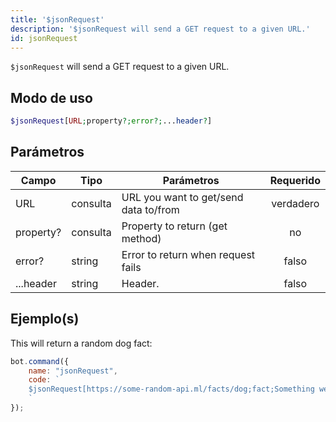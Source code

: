 ```yaml
---
title: '$jsonRequest'
description: '$jsonRequest will send a GET request to a given URL.'
id: jsonRequest
---
```


`$jsonRequest` will send a GET request to a given URL.

## Modo de uso

```php
$jsonRequest[URL;property?;error?;...header?]
```

## Parámetros

| Campo     | Tipo     | Parámetros                            | Requerido |
| --------- | -------- | ------------------------------------- |:---------:|
| URL       | consulta | URL you want to get/send data to/from | verdadero |
| property? | consulta | Property to return (get method)       |    no     |
| error?    | string   | Error to return when request fails    |   falso   |
| ...header | string   | Header.                               |   falso   |

## Ejemplo(s)

This will return a random dog fact:

```javascript
bot.command({
    name: "jsonRequest",
    code: `
    $jsonRequest[https://some-random-api.ml/facts/dog;fact;Something went wrong.]
    `
});
```